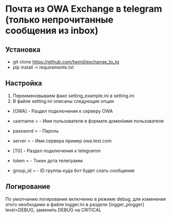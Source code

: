 # Почта из OWA Exchange в telegram (только непрочитанные сообщения из inbox)

## Установка
- git clone https://github.com/twmd/exchange_to_tg
- pip install -r requirements.txt

## Настройка
1. Переименовываем фаил setting_example.ini  в setting.ini
2. В файле setting.ini описаны следующие опции
- [OWA] - Раздел подключения к серверу OWA
- username = - Имя пользователя в формате домен\имя пользователя
- password = - Пароль
- server =   - Имя сервера пример owa.test.com

- [TG] - Раздел подключения к telegramm
- token = - Токен дота телеграмм
- group_id = - ID группы куда бот будет слать сообщения

## Логирование
По умолчанию логирование включенно в режиме debug, для изменения этого необходимо в файле logger.ini в разделе [logger_plogger]
level=DEBUG, заменить DEBUG на CRITICAL
